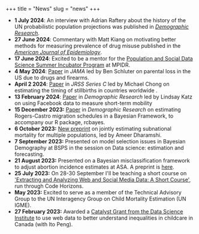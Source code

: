 +++
title = "News"
slug = "news"
+++

- **1 July 2024**: An interview with Adrian Raftery about the history of the UN probabilistic population projections was published in [*Demographic Research*](https://www.demographic-research.org/articles/volume/51/1).
- **27 June 2024**: Commentary with Matt Kiang on motivating better methods for measuring prevalence of drug misuse published in the [*American Journal of Epidemiology*](https://academic.oup.com/aje/advance-article-abstract/doi/10.1093/aje/kwae156/7699732?redirectedFrom=fulltext&login=true).
- **17 June 2024**: Excited to be a mentor for the [Population and Social Data Science Summer Incubator Program](https://www.demogr.mpg.de/en/research_6120/digital_and_computational_demography_zagheni_11666/population_and_social_data_science_summer_incubator_program_11935) at MPIDR.
- **4 May 2024**: [Paper](https://jamanetwork.com/journals/jama/article-abstract/2818482) in *JAMA* led by Ben Schluter on parental loss in the US due to drugs and firearms. 
- **April 2 2024**: [Paper](https://academic.oup.com/jrsssc/advance-article/doi/10.1093/jrsssc/qlae017/7636258) in *JRSS Series C* led by Michael Chong on estimating the timing of stillbirths in countries worldwide . 
- **13 February 2024**: [Paper](https://www.demographic-research.org/articles/volume/50/10/) in *Demographic Research* led by Lindsay Katz on using Facebook data to measure short-term mobility
- **15 December 2023:** [Paper](https://www.demographic-research.org/articles/volume/49/42) in *Demographic Research* on estimating Rogers-Castro migration schedules in a Bayesian Framework, to accompany our R package, rcbayes. 
- **6 October 2023:** [New preprint](https://arxiv.org/abs/2310.03113v1) on jointly estimating subnational mortality for multiple populations, led by Ameer Dharamshi. 
- **7 September 2023:** Presented on model selection issues in Bayesian Demography at BSPS in the session on Data science: estimation and forecasting. 
- **21 August 2023:** Presented on a Bayesian misclassification framework to adjust abortion incidence estimates at ASA. A preprint is [here](https://osf.io/preprints/socarxiv/uz8ev/). 
- **25 July 2023:** On 28-30 September I'll be teaching a short course on ['Extracting and Analyzing Web and Social Media Data: A Short Course'](https://codehorizons.com/Seminars/extracting-and-analyzing-web-and-social-media-data/), run through Code Horizons.
- **May 2023:** Excited to serve as a member of the Technical Advisory Group to the UN Interagency Group on Child Mortality Estimation (UN IGME). 
- **27 February 2023:** Awarded a [Catalyst Grant from the Data Science Institute](https://datasciences.utoronto.ca/data-sciences-institute-catalyst-grants-support-2023/) to use web data to better understand inequalities in childcare in Canada (with Ito Peng). 
